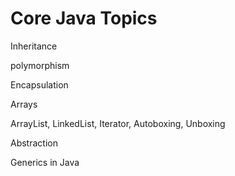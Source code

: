 # Core Java Topics
Inheritance

polymorphism

Encapsulation

Arrays

ArrayList, LinkedList, Iterator, Autoboxing, Unboxing

Abstraction

Generics in Java
